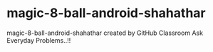 # magic-8-ball-android-shahathar
magic-8-ball-android-shahathar created by GitHub Classroom
Ask Everyday Problems..!!
